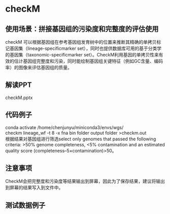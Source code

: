 # checkM

## 使用场景：拼接基因组的污染度和完整度的评估使用
checkM 可以根据基因组在参考基因组发育树中的位置来推断其精确的单拷贝标记基因集（lineage-specificmarker set），同时也提供数据库可用的基于分类学的基因集（taxonomic-specificmarker set）。CheckM利用基因的单拷贝性来有效的估计基因组完整度和污染，同时能绘制基因组关键特征（例如GC含量、编码率）的图像来评估基因组的质量。

## 解读PPT
checkM.pptx

## 代码例子
conda activate /home/chenjunyu/miniconda3/envs/wgs/ <br>
checkm lineage_wf -t 8 -x fna bin folder output folder >checkm.out <br>
根据结果对基因组进行筛选select only genomes that passed the following criteria: >50% genome completeness, <5% contamination and an estimated quality score (completeness–5×contamination)>50。<br>
## 注意事项
CheckM会把完整度和污染度等结果输出到屏幕，因此为了保存结果，建议将输出到屏幕的结果写入到文件中。

## 测试数据例子